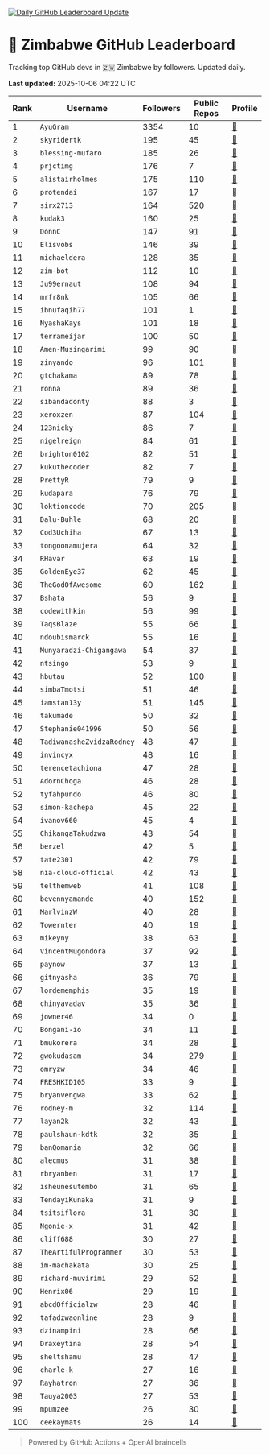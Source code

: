 [![Daily GitHub Leaderboard Update](https://github.com/bevennyamande/zim_leaderboard/actions/workflows/leaderboard.yml/badge.svg)](https://github.com/bevennyamande/zim_leaderboard/actions/workflows/leaderboard.yml)

# 🦍 Zimbabwe GitHub Leaderboard

Tracking top GitHub devs in 🇿🇼 Zimbabwe by followers. Updated daily.

<!-- START LEADERBOARD -->
**Last updated:** 2025-10-06 04:22 UTC  

| Rank | Username | Followers | Public Repos | Profile |
|------|----------|-----------|--------------|---------|
| 1 | `AyuGram` | 3354 | 10 | [🔗](https://github.com/AyuGram) |
| 2 | `skyridertk` | 195 | 45 | [🔗](https://github.com/skyridertk) |
| 3 | `blessing-mufaro` | 185 | 26 | [🔗](https://github.com/blessing-mufaro) |
| 4 | `prjctimg` | 176 | 7 | [🔗](https://github.com/prjctimg) |
| 5 | `alistairholmes` | 175 | 110 | [🔗](https://github.com/alistairholmes) |
| 6 | `protendai` | 167 | 17 | [🔗](https://github.com/protendai) |
| 7 | `sirx2713` | 164 | 520 | [🔗](https://github.com/sirx2713) |
| 8 | `kudak3` | 160 | 25 | [🔗](https://github.com/kudak3) |
| 9 | `DonnC` | 147 | 91 | [🔗](https://github.com/DonnC) |
| 10 | `Elisvobs` | 146 | 39 | [🔗](https://github.com/Elisvobs) |
| 11 | `michaeldera` | 128 | 35 | [🔗](https://github.com/michaeldera) |
| 12 | `zim-bot` | 112 | 10 | [🔗](https://github.com/zim-bot) |
| 13 | `Ju99ernaut` | 108 | 94 | [🔗](https://github.com/Ju99ernaut) |
| 14 | `mrfr8nk` | 105 | 66 | [🔗](https://github.com/mrfr8nk) |
| 15 | `ibnufaqih77` | 101 | 1 | [🔗](https://github.com/ibnufaqih77) |
| 16 | `NyashaKays` | 101 | 18 | [🔗](https://github.com/NyashaKays) |
| 17 | `terrameijar` | 100 | 50 | [🔗](https://github.com/terrameijar) |
| 18 | `Amen-Musingarimi` | 99 | 90 | [🔗](https://github.com/Amen-Musingarimi) |
| 19 | `zinyando` | 96 | 101 | [🔗](https://github.com/zinyando) |
| 20 | `gtchakama` | 89 | 78 | [🔗](https://github.com/gtchakama) |
| 21 | `ronna` | 89 | 36 | [🔗](https://github.com/ronna) |
| 22 | `sibandadonty` | 88 | 3 | [🔗](https://github.com/sibandadonty) |
| 23 | `xeroxzen` | 87 | 104 | [🔗](https://github.com/xeroxzen) |
| 24 | `123nicky` | 86 | 7 | [🔗](https://github.com/123nicky) |
| 25 | `nigelreign` | 84 | 61 | [🔗](https://github.com/nigelreign) |
| 26 | `brighton0102` | 82 | 51 | [🔗](https://github.com/brighton0102) |
| 27 | `kukuthecoder` | 82 | 7 | [🔗](https://github.com/kukuthecoder) |
| 28 | `PrettyR` | 79 | 9 | [🔗](https://github.com/PrettyR) |
| 29 | `kudapara` | 76 | 79 | [🔗](https://github.com/kudapara) |
| 30 | `loktioncode` | 70 | 205 | [🔗](https://github.com/loktioncode) |
| 31 | `Dalu-Buhle` | 68 | 20 | [🔗](https://github.com/Dalu-Buhle) |
| 32 | `Cod3Uchiha` | 67 | 13 | [🔗](https://github.com/Cod3Uchiha) |
| 33 | `tongoonamujera` | 64 | 32 | [🔗](https://github.com/tongoonamujera) |
| 34 | `RHavar` | 63 | 19 | [🔗](https://github.com/RHavar) |
| 35 | `GoldenEye37` | 62 | 45 | [🔗](https://github.com/GoldenEye37) |
| 36 | `TheGodOfAwesome` | 60 | 162 | [🔗](https://github.com/TheGodOfAwesome) |
| 37 | `Bshata` | 56 | 9 | [🔗](https://github.com/Bshata) |
| 38 | `codewithkin` | 56 | 99 | [🔗](https://github.com/codewithkin) |
| 39 | `TaqsBlaze` | 55 | 66 | [🔗](https://github.com/TaqsBlaze) |
| 40 | `ndoubismarck` | 55 | 16 | [🔗](https://github.com/ndoubismarck) |
| 41 | `Munyaradzi-Chigangawa` | 54 | 37 | [🔗](https://github.com/Munyaradzi-Chigangawa) |
| 42 | `ntsingo` | 53 | 9 | [🔗](https://github.com/ntsingo) |
| 43 | `hbutau` | 52 | 100 | [🔗](https://github.com/hbutau) |
| 44 | `simbaTmotsi` | 51 | 46 | [🔗](https://github.com/simbaTmotsi) |
| 45 | `iamstan13y` | 51 | 145 | [🔗](https://github.com/iamstan13y) |
| 46 | `takumade` | 50 | 32 | [🔗](https://github.com/takumade) |
| 47 | `Stephanie041996` | 50 | 56 | [🔗](https://github.com/Stephanie041996) |
| 48 | `TadiwanasheZvidzaRodney` | 48 | 47 | [🔗](https://github.com/TadiwanasheZvidzaRodney) |
| 49 | `invincyx` | 48 | 16 | [🔗](https://github.com/invincyx) |
| 50 | `terencetachiona` | 47 | 28 | [🔗](https://github.com/terencetachiona) |
| 51 | `AdornChoga` | 46 | 28 | [🔗](https://github.com/AdornChoga) |
| 52 | `tyfahpundo` | 46 | 80 | [🔗](https://github.com/tyfahpundo) |
| 53 | `simon-kachepa` | 45 | 22 | [🔗](https://github.com/simon-kachepa) |
| 54 | `ivanov660` | 45 | 4 | [🔗](https://github.com/ivanov660) |
| 55 | `ChikangaTakudzwa` | 43 | 54 | [🔗](https://github.com/ChikangaTakudzwa) |
| 56 | `berzel` | 42 | 5 | [🔗](https://github.com/berzel) |
| 57 | `tate2301` | 42 | 79 | [🔗](https://github.com/tate2301) |
| 58 | `nia-cloud-official` | 42 | 43 | [🔗](https://github.com/nia-cloud-official) |
| 59 | `telthemweb` | 41 | 108 | [🔗](https://github.com/telthemweb) |
| 60 | `bevennyamande` | 40 | 152 | [🔗](https://github.com/bevennyamande) |
| 61 | `MarlvinzW` | 40 | 28 | [🔗](https://github.com/MarlvinzW) |
| 62 | `Towernter` | 40 | 19 | [🔗](https://github.com/Towernter) |
| 63 | `mikeyny` | 38 | 63 | [🔗](https://github.com/mikeyny) |
| 64 | `VincentMugondora` | 37 | 92 | [🔗](https://github.com/VincentMugondora) |
| 65 | `paynow` | 37 | 13 | [🔗](https://github.com/paynow) |
| 66 | `gitnyasha` | 36 | 79 | [🔗](https://github.com/gitnyasha) |
| 67 | `lordememphis` | 35 | 19 | [🔗](https://github.com/lordememphis) |
| 68 | `chinyavadav` | 35 | 36 | [🔗](https://github.com/chinyavadav) |
| 69 | `jowner46` | 34 | 0 | [🔗](https://github.com/jowner46) |
| 70 | `Bongani-io` | 34 | 11 | [🔗](https://github.com/Bongani-io) |
| 71 | `bmukorera` | 34 | 28 | [🔗](https://github.com/bmukorera) |
| 72 | `gwokudasam` | 34 | 279 | [🔗](https://github.com/gwokudasam) |
| 73 | `omryzw` | 34 | 46 | [🔗](https://github.com/omryzw) |
| 74 | `FRESHKID105` | 33 | 9 | [🔗](https://github.com/FRESHKID105) |
| 75 | `bryanvengwa` | 33 | 62 | [🔗](https://github.com/bryanvengwa) |
| 76 | `rodney-m` | 32 | 114 | [🔗](https://github.com/rodney-m) |
| 77 | `layan2k` | 32 | 43 | [🔗](https://github.com/layan2k) |
| 78 | `paulshaun-kdtk` | 32 | 35 | [🔗](https://github.com/paulshaun-kdtk) |
| 79 | `banQomania` | 32 | 66 | [🔗](https://github.com/banQomania) |
| 80 | `alecmus` | 31 | 38 | [🔗](https://github.com/alecmus) |
| 81 | `rbryanben` | 31 | 17 | [🔗](https://github.com/rbryanben) |
| 82 | `isheunesutembo` | 31 | 65 | [🔗](https://github.com/isheunesutembo) |
| 83 | `TendayiKunaka` | 31 | 9 | [🔗](https://github.com/TendayiKunaka) |
| 84 | `tsitsiflora` | 31 | 30 | [🔗](https://github.com/tsitsiflora) |
| 85 | `Ngonie-x` | 31 | 42 | [🔗](https://github.com/Ngonie-x) |
| 86 | `cliff688` | 30 | 27 | [🔗](https://github.com/cliff688) |
| 87 | `TheArtifulProgrammer` | 30 | 53 | [🔗](https://github.com/TheArtifulProgrammer) |
| 88 | `im-machakata` | 30 | 25 | [🔗](https://github.com/im-machakata) |
| 89 | `richard-muvirimi` | 29 | 52 | [🔗](https://github.com/richard-muvirimi) |
| 90 | `Henrix06` | 29 | 19 | [🔗](https://github.com/Henrix06) |
| 91 | `abcdOfficialzw` | 28 | 46 | [🔗](https://github.com/abcdOfficialzw) |
| 92 | `tafadzwaonline` | 28 | 9 | [🔗](https://github.com/tafadzwaonline) |
| 93 | `dzinampini` | 28 | 66 | [🔗](https://github.com/dzinampini) |
| 94 | `Draxeytina` | 28 | 54 | [🔗](https://github.com/Draxeytina) |
| 95 | `sheltshamu` | 28 | 47 | [🔗](https://github.com/sheltshamu) |
| 96 | `charle-k` | 27 | 16 | [🔗](https://github.com/charle-k) |
| 97 | `Rayhatron` | 27 | 36 | [🔗](https://github.com/Rayhatron) |
| 98 | `Tauya2003` | 27 | 53 | [🔗](https://github.com/Tauya2003) |
| 99 | `mpumzee` | 26 | 30 | [🔗](https://github.com/mpumzee) |
| 100 | `ceekaymats` | 26 | 14 | [🔗](https://github.com/ceekaymats) |
<!-- END LEADERBOARD -->

> Powered by GitHub Actions + OpenAI braincells
